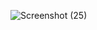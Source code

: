 ![Screenshot (25)](https://user-images.githubusercontent.com/102612221/172481659-c570dddf-02f1-499f-a044-23dccb010f65.png)

